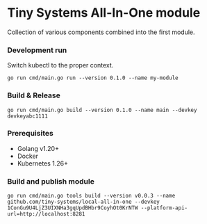 # Tiny Systems All-In-One module
Collection of various components combined into the first module.

### Development run
Switch kubectl to the proper context.

```shell
go run cmd/main.go run --version 0.1.0 --name my-module
```
### Build & Release

```shell
go run cmd/main.go build --version 0.1.0 --name main --devkey devkeyabc1111
```


### Prerequisites 
* Golang v1.20+
* Docker
* Kubernetes  1.26+

### Build and publish module
```shell
go run cmd/main.go tools build --version v0.0.3 --name github.com/tiny-systems/local-all-in-one --devkey 1ConGu9U4LjZ3UIXNHa3gqUpdBHbr9CoyhOt0KrNTW --platform-api-url=http://localhost:8281 
```
